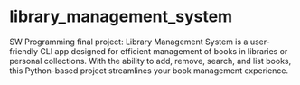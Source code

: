 # library_management_system
SW Programming final project: Library Management System is a user-friendly CLI app designed for efficient management of books in libraries or personal collections. With the ability to add, remove, search, and list books, this Python-based project streamlines your book management experience.
